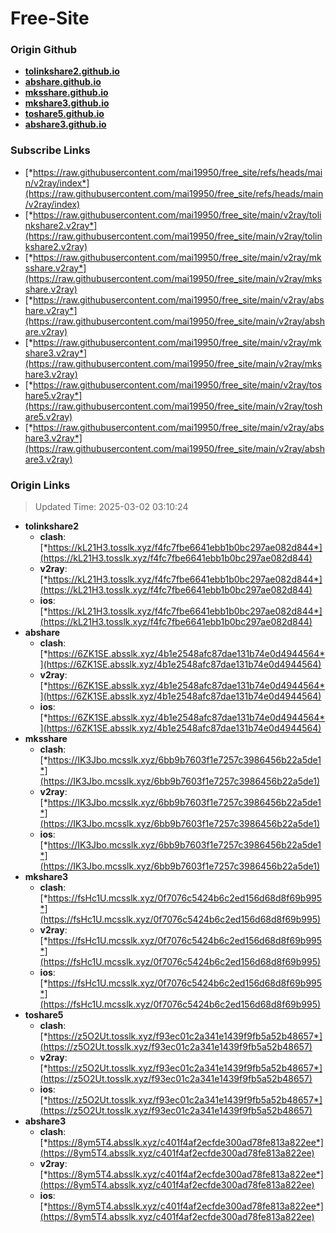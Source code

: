 # Free-Site

### Origin Github

- [**tolinkshare2.github.io**](https://github.com/tolinkshare2/tolinkshare2.github.io)
- [**abshare.github.io**](https://github.com/abshare/abshare.github.io)
- [**mksshare.github.io**](https://github.com/mksshare/mksshare.github.io)
- [**mkshare3.github.io**](https://github.com/mkshare3/mkshare3.github.io)
- [**toshare5.github.io**](https://github.com/toshare5/toshare5.github.io)
- [**abshare3.github.io**](https://github.com/abshare3/abshare3.github.io)

### Subscribe Links

- [*https://raw.githubusercontent.com/mai19950/free_site/refs/heads/main/v2ray/index*](https://raw.githubusercontent.com/mai19950/free_site/refs/heads/main/v2ray/index)
- [*https://raw.githubusercontent.com/mai19950/free_site/main/v2ray/tolinkshare2.v2ray*](https://raw.githubusercontent.com/mai19950/free_site/main/v2ray/tolinkshare2.v2ray)
- [*https://raw.githubusercontent.com/mai19950/free_site/main/v2ray/mksshare.v2ray*](https://raw.githubusercontent.com/mai19950/free_site/main/v2ray/mksshare.v2ray)
- [*https://raw.githubusercontent.com/mai19950/free_site/main/v2ray/abshare.v2ray*](https://raw.githubusercontent.com/mai19950/free_site/main/v2ray/abshare.v2ray)
- [*https://raw.githubusercontent.com/mai19950/free_site/main/v2ray/mkshare3.v2ray*](https://raw.githubusercontent.com/mai19950/free_site/main/v2ray/mkshare3.v2ray)
- [*https://raw.githubusercontent.com/mai19950/free_site/main/v2ray/toshare5.v2ray*](https://raw.githubusercontent.com/mai19950/free_site/main/v2ray/toshare5.v2ray)
- [*https://raw.githubusercontent.com/mai19950/free_site/main/v2ray/abshare3.v2ray*](https://raw.githubusercontent.com/mai19950/free_site/main/v2ray/abshare3.v2ray)

### Origin Links

> Updated Time: 2025-03-02 03:10:24

- **tolinkshare2**
  - **clash**: [*https://kL21H3.tosslk.xyz/f4fc7fbe6641ebb1b0bc297ae082d844*](https://kL21H3.tosslk.xyz/f4fc7fbe6641ebb1b0bc297ae082d844)
  - **v2ray**: [*https://kL21H3.tosslk.xyz/f4fc7fbe6641ebb1b0bc297ae082d844*](https://kL21H3.tosslk.xyz/f4fc7fbe6641ebb1b0bc297ae082d844)
  - **ios**: [*https://kL21H3.tosslk.xyz/f4fc7fbe6641ebb1b0bc297ae082d844*](https://kL21H3.tosslk.xyz/f4fc7fbe6641ebb1b0bc297ae082d844)
- **abshare**
  - **clash**: [*https://6ZK1SE.absslk.xyz/4b1e2548afc87dae131b74e0d4944564*](https://6ZK1SE.absslk.xyz/4b1e2548afc87dae131b74e0d4944564)
  - **v2ray**: [*https://6ZK1SE.absslk.xyz/4b1e2548afc87dae131b74e0d4944564*](https://6ZK1SE.absslk.xyz/4b1e2548afc87dae131b74e0d4944564)
  - **ios**: [*https://6ZK1SE.absslk.xyz/4b1e2548afc87dae131b74e0d4944564*](https://6ZK1SE.absslk.xyz/4b1e2548afc87dae131b74e0d4944564)
- **mksshare**
  - **clash**: [*https://IK3Jbo.mcsslk.xyz/6bb9b7603f1e7257c3986456b22a5de1*](https://IK3Jbo.mcsslk.xyz/6bb9b7603f1e7257c3986456b22a5de1)
  - **v2ray**: [*https://IK3Jbo.mcsslk.xyz/6bb9b7603f1e7257c3986456b22a5de1*](https://IK3Jbo.mcsslk.xyz/6bb9b7603f1e7257c3986456b22a5de1)
  - **ios**: [*https://IK3Jbo.mcsslk.xyz/6bb9b7603f1e7257c3986456b22a5de1*](https://IK3Jbo.mcsslk.xyz/6bb9b7603f1e7257c3986456b22a5de1)
- **mkshare3**
  - **clash**: [*https://fsHc1U.mcsslk.xyz/0f7076c5424b6c2ed156d68d8f69b995*](https://fsHc1U.mcsslk.xyz/0f7076c5424b6c2ed156d68d8f69b995)
  - **v2ray**: [*https://fsHc1U.mcsslk.xyz/0f7076c5424b6c2ed156d68d8f69b995*](https://fsHc1U.mcsslk.xyz/0f7076c5424b6c2ed156d68d8f69b995)
  - **ios**: [*https://fsHc1U.mcsslk.xyz/0f7076c5424b6c2ed156d68d8f69b995*](https://fsHc1U.mcsslk.xyz/0f7076c5424b6c2ed156d68d8f69b995)
- **toshare5**
  - **clash**: [*https://z5O2Ut.tosslk.xyz/f93ec01c2a341e1439f9fb5a52b48657*](https://z5O2Ut.tosslk.xyz/f93ec01c2a341e1439f9fb5a52b48657)
  - **v2ray**: [*https://z5O2Ut.tosslk.xyz/f93ec01c2a341e1439f9fb5a52b48657*](https://z5O2Ut.tosslk.xyz/f93ec01c2a341e1439f9fb5a52b48657)
  - **ios**: [*https://z5O2Ut.tosslk.xyz/f93ec01c2a341e1439f9fb5a52b48657*](https://z5O2Ut.tosslk.xyz/f93ec01c2a341e1439f9fb5a52b48657)
- **abshare3**
  - **clash**: [*https://8ym5T4.absslk.xyz/c401f4af2ecfde300ad78fe813a822ee*](https://8ym5T4.absslk.xyz/c401f4af2ecfde300ad78fe813a822ee)
  - **v2ray**: [*https://8ym5T4.absslk.xyz/c401f4af2ecfde300ad78fe813a822ee*](https://8ym5T4.absslk.xyz/c401f4af2ecfde300ad78fe813a822ee)
  - **ios**: [*https://8ym5T4.absslk.xyz/c401f4af2ecfde300ad78fe813a822ee*](https://8ym5T4.absslk.xyz/c401f4af2ecfde300ad78fe813a822ee)
